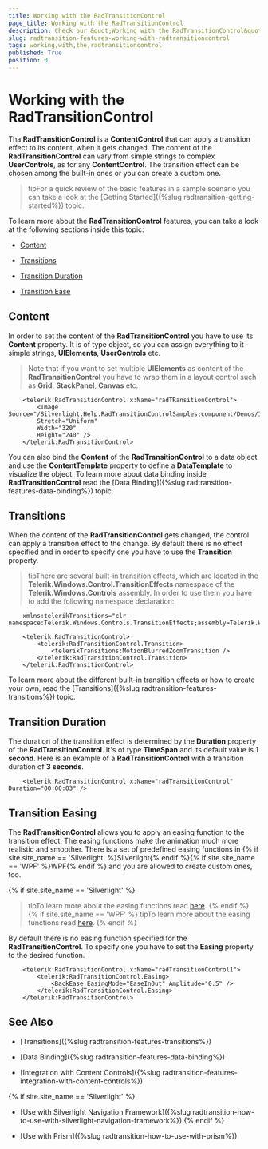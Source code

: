 ```yaml
---
title: Working with the RadTransitionControl
page_title: Working with the RadTransitionControl
description: Check our &quot;Working with the RadTransitionControl&quot; documentation article for the RadTransitionControl {{ site.framework_name }} control.
slug: radtransition-features-working-with-radtransitioncontrol
tags: working,with,the,radtransitioncontrol
published: True
position: 0
---
```


# Working with the RadTransitionControl

Tha __RadTransitionControl__ is a __ContentControl__ that can apply a transition effect to its content, when it gets changed. The content of the __RadTransitionControl__ can vary from simple strings to complex __UserControls__, as for any __ContentControl__. The transition effect can be chosen among the built-in ones or you can create a custom one.

>tipFor a quick review of the basic features in a sample scenario you can take a look at the [Getting Started]({%slug radtransition-getting-started%}) topic.

To learn more about the __RadTransitionControl__ features, you can take a look at the following sections inside this topic:

* [Content](#content)

* [Transitions](#transitions)

* [Transition Duration](#transition-duration)

* [Transition Ease](#transition-easing)

## Content

In order to set the content of the __RadTransitionControl__ you have to use its __Content__ property. It is of type object, so you can assign everything to it - simple strings, __UIElements__, __UserControls__ etc.

>Note that if you want to set multiple __UIElements__ as content of the __RadTransitionControl__ you have to wrap them in a layout control such as __Grid__, __StackPanel__, __Canvas__ etc.



```XAML
	<telerik:RadTransitionControl x:Name="radTRansitionControl">
	    <Image Source="/Silverlight.Help.RadTransitionControlSamples;component/Demos/Images/Koala.jpg"
	    Stretch="Uniform"
	    Width="320"
	    Height="240" />
	</telerik:RadTransitionControl>
```

You can also bind the __Content__ of the __RadTransitionControl__ to a data object and use the __ContentTemplate__ property to define a __DataTemplate__ to visualize the object. To learn more about data binding inside __RadTransitionControl__ read the [Data Binding]({%slug radtransition-features-data-binding%}) topic.

## Transitions

When the content of the __RadTransitionControl__ gets changed, the control can apply a transition effect to the change. By default there is no effect specified and in order to specify one you have to use the __Transition__ property.

>tipThere are several built-in transition effects, which are located in the __Telerik.Windows.Control.TransitionEffects__ namespace of the __Telerik.Windows.Controls__ assembly. In order to use them you have to add the following namespace declaration:



```XAML
	xmlns:telerikTransitions="clr-namespace:Telerik.Windows.Controls.TransitionEffects;assembly=Telerik.Windows.Controls"
```



```XAML
	<telerik:RadTransitionControl>
	    <telerik:RadTransitionControl.Transition>
	        <telerikTransitions:MotionBlurredZoomTransition />
	    </telerik:RadTransitionControl.Transition>
	</telerik:RadTransitionControl>
```

To learn more about the different built-in transition effects or how to create your own, read the [Transitions]({%slug radtransition-features-transitions%}) topic.

## Transition Duration

The duration of the transition effect is determined by the __Duration__ property of the __RadTransitionControl__. It's of type __TimeSpan__ and its default value is __1 second__. Here is an example of a __RadTransitionControl__ with a transition duration of __3 seconds__.



```XAML
	<telerik:RadTransitionControl x:Name="radTransitionControl" Duration="00:00:03" />
```

## Transition Easing

The __RadTransitionControl__ allows you to apply an easing function to the transition effect. The easing functions make the animation much more realistic and smoother. There is a set of predefined easing functions in {% if site.site_name == 'Silverlight' %}Silverlight{% endif %}{% if site.site_name == 'WPF' %}WPF{% endif %} and you are allowed to create custom ones, too.

{% if site.site_name == 'Silverlight' %}
>tipTo learn more about the easing functions read [here](http://msdn.microsoft.com/en-us/library/cc189019%28VS.95%29.aspx#easing_functions).
{% endif %}
{% if site.site_name == 'WPF' %}
>tipTo learn more about the easing functions read [here](http://msdn.microsoft.com/en-us/library/ee308751%28v=VS.100%29.aspx).
{% endif %}

By default there is no easing function specified for the __RadTransitionControl__. To specify one you have to set the __Easing__ property to the desired function.



```XAML
	<telerik:RadTransitionControl x:Name="radTransitionControl1">
	    <telerik:RadTransitionControl.Easing>
	        <BackEase EasingMode="EaseInOut" Amplitude="0.5" />
	    </telerik:RadTransitionControl.Easing>
	</telerik:RadTransitionControl>
```

## See Also

 * [Transitions]({%slug radtransition-features-transitions%})

 * [Data Binding]({%slug radtransition-features-data-binding%})

 * [Integration with Content Controls]({%slug radtransition-features-integration-with-content-controls%})

{% if site.site_name == 'Silverlight' %}
 * [Use with Silverlight Navigation Framework]({%slug radtransition-how-to-use-with-silverlight-navigation-framework%})
{% endif %}

 * [Use with Prism]({%slug radtransition-how-to-use-with-prism%})
